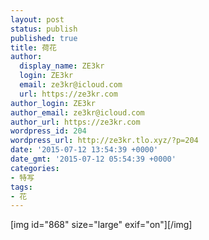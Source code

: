 ```yaml
---
layout: post
status: publish
published: true
title: 荷花
author:
  display_name: ZE3kr
  login: ZE3kr
  email: ze3kr@icloud.com
  url: https://ze3kr.com
author_login: ZE3kr
author_email: ze3kr@icloud.com
author_url: https://ze3kr.com
wordpress_id: 204
wordpress_url: http://ze3kr.tlo.xyz/?p=204
date: '2015-07-12 13:54:39 +0000'
date_gmt: '2015-07-12 05:54:39 +0000'
categories:
- 特写
tags:
- 花
---
```

<p>[img id="868" size="large" exif="on"][/img]</p>
